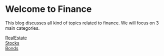 # Welcome to Finance

This blog discusses all kind of topics related to finance.
We will focus on 3 main categories.

[RealEstate](RealEstate/readme.md)  
[Stocks](Stocks/readme.md)  
[Bonds](Bonds/readme.md)  
